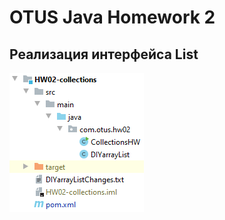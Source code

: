 # OTUS Java Homework 2
## Реализация интерфейса **List**
[![Структура проекта в IDEA](https://github.com/eugenesev/otus-2019-03/blob/master/img/HW-2.png)](https://github.com/eugenesev/otus-2019-03/tree/master/HW02-collections)
